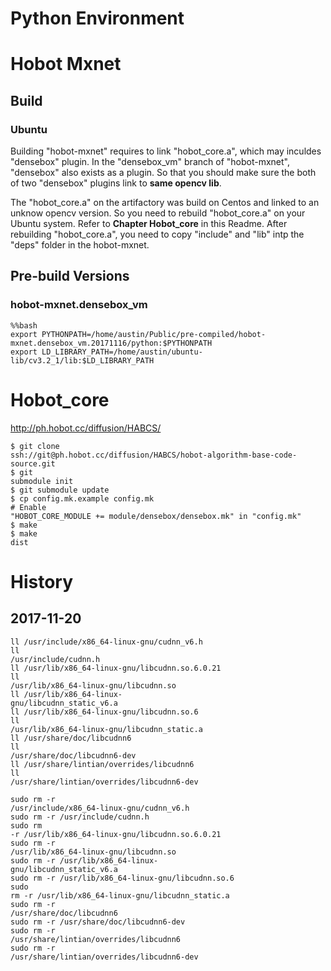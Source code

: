 # Python Environment

# Hobot Mxnet
## Build
### Ubuntu
Building "hobot-mxnet"
requires to link
"hobot_core.a", which may inculdes "densebox" plugin. In the
"densebox_vm"
branch of "hobot-mxnet", "densebox" also exists as a plugin. So
that you should
make sure the both of two "densebox" plugins link to **same
opencv lib**.

The
"hobot_core.a" on the artifactory was build on Centos and
linked to an unknow
opencv version. So you need to rebuild "hobot_core.a" on
your Ubuntu system.
Refer to **Chapter Hobot_core** in this Readme. After
rebuilding "hobot_core.a",
you need to copy "include" and "lib" intp the "deps"
folder in the hobot-mxnet.
## Pre-build Versions
### hobot-mxnet.densebox_vm

```{.python .input}
%%bash
export PYTHONPATH=/home/austin/Public/pre-compiled/hobot-mxnet.densebox_vm.20171116/python:$PYTHONPATH
export LD_LIBRARY_PATH=/home/austin/ubuntu-lib/cv3.2_1/lib:$LD_LIBRARY_PATH
```

# Hobot_core
http://ph.hobot.cc/diffusion/HABCS/

```{.python .input}
$ git clone
ssh://git@ph.hobot.cc/diffusion/HABCS/hobot-algorithm-base-code-source.git
$ git
submodule init
$ git submodule update
$ cp config.mk.example config.mk
# Enable
"HOBOT_CORE_MODULE += module/densebox/densebox.mk" in "config.mk"
$ make
$ make
dist 
```

# History

## 2017-11-20

```{.python .input}
ll /usr/include/x86_64-linux-gnu/cudnn_v6.h
ll
/usr/include/cudnn.h
ll /usr/lib/x86_64-linux-gnu/libcudnn.so.6.0.21
ll
/usr/lib/x86_64-linux-gnu/libcudnn.so
ll /usr/lib/x86_64-linux-
gnu/libcudnn_static_v6.a
ll /usr/lib/x86_64-linux-gnu/libcudnn.so.6
ll
/usr/lib/x86_64-linux-gnu/libcudnn_static.a
ll /usr/share/doc/libcudnn6
ll
/usr/share/doc/libcudnn6-dev
ll /usr/share/lintian/overrides/libcudnn6
ll
/usr/share/lintian/overrides/libcudnn6-dev

sudo rm -r
/usr/include/x86_64-linux-gnu/cudnn_v6.h
sudo rm -r /usr/include/cudnn.h
sudo rm
-r /usr/lib/x86_64-linux-gnu/libcudnn.so.6.0.21
sudo rm -r
/usr/lib/x86_64-linux-gnu/libcudnn.so
sudo rm -r /usr/lib/x86_64-linux-
gnu/libcudnn_static_v6.a
sudo rm -r /usr/lib/x86_64-linux-gnu/libcudnn.so.6
sudo
rm -r /usr/lib/x86_64-linux-gnu/libcudnn_static.a
sudo rm -r
/usr/share/doc/libcudnn6
sudo rm -r /usr/share/doc/libcudnn6-dev
sudo rm -r
/usr/share/lintian/overrides/libcudnn6
sudo rm -r
/usr/share/lintian/overrides/libcudnn6-dev
```
